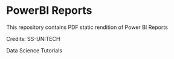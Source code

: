 # PowerBI Reports

This repository contains PDF static rendition of Power BI Reports

Credits: 
SS-UNITECH

Data Science Tutorials
